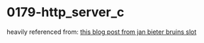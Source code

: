 # 0179-http_server_c

heavily referenced from: [this blog post from jan bieter bruins slot](https://bruinsslot.jp/post/simple-http-webserver-in-c/)
